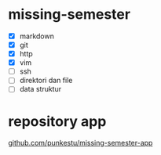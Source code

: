 # missing-semester
- [x] markdown
- [x] git
- [x] http
- [x] vim
- [ ] ssh
- [ ] direktori dan file
- [ ] data struktur

# repository app
[github.com/punkestu/missing-semester-app](https://github.com/punkestu/missing-semester-app)
